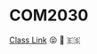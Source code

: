 # COM2030
[Class Link](http://vanhoesenj.github.io/data.html)
:stuck_out_tongue_closed_eyes:
:hear_no_evil:
:es:
